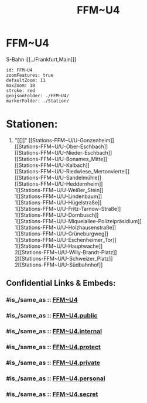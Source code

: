 ﻿---
aliases:
- FFM~U4
confidential: public
cssclasses: geo-Region
draft: false
expiryDate: 
isDeleted: false
isReadOnly: false
keywords: 
Languages:
- de
layout: 
license: "CC BY-SA 4.0"
linkTitle: 
location:
- 50.12278
- 8.701389
publish: true
publishDate: 
source: "https://datahub.io/core/country-codes"
tags:
- geo/Country/Region
title: FFM~U4
type: geo-Region
---

# FFM~U4

S-Bahn i[[../Frankfurt,Main]]]  


```leaflet
id: FFM~U4
zoomFeatures: true 
defaultZoom: 11 
maxZoom: 18
stroke: red
geojsonFolder: ./FFM~U4/
markerFolder: ./Station/
```

# Stationen:
1) "[[]]" 
[[Stations-FFM~U/U-Gonzenheim]]  
[[Stations-FFM~U/U-Ober-Eschbach]]  
[[Stations-FFM~U/U-Nieder-Eschbach]]  
[[Stations-FFM~U/U-Bonames_Mitte]]  
[[Stations-FFM~U/U-Kalbach]]  
[[Stations-FFM~U/U-Riedwiese_Mertonviertel]]  
[[Stations-FFM~U/U-Sandelmühle]]  
[[Stations-FFM~U/U-Heddernheim]]  
1[[Stations-FFM~U/U-Weißer_Stein]]  
1[[Stations-FFM~U/U-Lindenbaum]]  
1[[Stations-FFM~U/U-Hügelstraße]]  
1[[Stations-FFM~U/U-Fritz-Tarnow-Straße]]  
1[[Stations-FFM~U/U-Dornbusch]]  
1[[Stations-FFM~U/U-Miquelallee-Polizeipräsidium]]  
1[[Stations-FFM~U/U-Holzhausenstraße]]  
1[[Stations-FFM~U/U-Grüneburgweg]]  
1[[Stations-FFM~U/U-Eschenheimer_Tor]]  
1[[Stations-FFM~U/U-Hauptwache]]  
2[[Stations-FFM~U/U-Willy-Brandt-Platz]]  
2[[Stations-FFM~U/U-Schweizer_Platz]]  
2[[Stations-FFM~U/U-Südbahnhof]]  


## Confidential Links & Embeds: 

### #is_/same_as :: [FFM~U4](FFM~U4.md) 

### #is_/same_as :: [FFM~U4.public](/_public/Earth/Continent/Europe/Europe~Central/Germany/Germany~West/Hessen/counties~Hessen/Frankfurt~Main/FFM~U4.public.md) 

### #is_/same_as :: [FFM~U4.internal](/_internal/Earth/Continent/Europe/Europe~Central/Germany/Germany~West/Hessen/counties~Hessen/Frankfurt~Main/FFM~U4.internal.md) 

### #is_/same_as :: [FFM~U4.protect](/_protect/Earth/Continent/Europe/Europe~Central/Germany/Germany~West/Hessen/counties~Hessen/Frankfurt~Main/FFM~U4.protect.md) 

### #is_/same_as :: [FFM~U4.private](/_private/Earth/Continent/Europe/Europe~Central/Germany/Germany~West/Hessen/counties~Hessen/Frankfurt~Main/FFM~U4.private.md) 

### #is_/same_as :: [FFM~U4.personal](/_personal/Earth/Continent/Europe/Europe~Central/Germany/Germany~West/Hessen/counties~Hessen/Frankfurt~Main/FFM~U4.personal.md) 

### #is_/same_as :: [FFM~U4.secret](/_secret/Earth/Continent/Europe/Europe~Central/Germany/Germany~West/Hessen/counties~Hessen/Frankfurt~Main/FFM~U4.secret.md)


